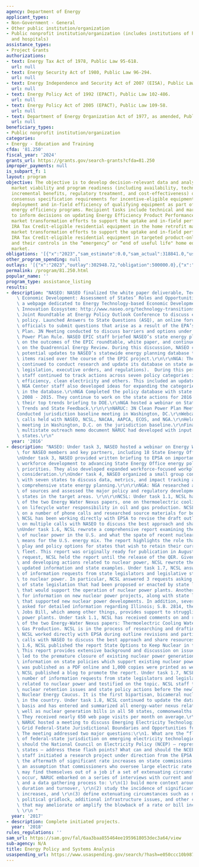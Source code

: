 ```yaml
---
agency: Department of Energy
applicant_types:
- Non-Government - General
- Other public institution/organization
- Public nonprofit institution/organization (includes institutions of higher education
  and hospitals)
assistance_types:
- Project Grants
authorizations:
- text: Energy Tax Act of 1978, Public Law 95-618.
  url: null
- text: Energy Security Act of 1980, Public Law 96-294.
  url: null
- text: Energy Independence and Security Act of 2007 (EISA), Public Law 110-140.
  url: null
- text: Energy Policy Act of 1992 (EPACT), Public Law 102-486.
  url: null
- text: Energy Policy Act of 2005 (EPACT), Public Law 109-58.
  url: null
- text: Department of Energy Organization Act of 1977, as amended, Public Law 95-91.
  url: null
beneficiary_types:
- Public nonprofit institution/organization
categories:
- Energy - Education and Training
cfda: '81.250'
fiscal_year: '2024'
grants_url: https://grants.gov/search-grants?cfda=81.250
improper_payments: null
is_subpart_f: 1
layout: program
objective: The objective is to develop decision-relevant data and analysis on the
  market viability and program readiness (including availability, technological feasibility,
  incremental benefits, regulatory treatment, and cost-effectiveness) of potential
  consensus specification requirements for incentive-eligible equipment, and support
  deployment and in-field efficiency of qualifying equipment as part of utility ratepayer-funded
  energy efficiency programs. Recipient tasks include technical and market analysis
  to inform decisions on updating Energy Efficiency Product Performance Tiers, coordinate
  market transformation efforts to support the uptake and in-field performance of
  IRA Tax Credit-eligible residential equipment in the home retrofit market, and coordinate
  market transformation efforts to support the uptake and in-field performance of
  IRA Tax Credit-eligible residential equipment in targeted product-only programs
  and their controls in the “emergency” or “end of useful life" home equipment replacement
  market.
obligations: '[{"x":"2023","sam_estimate":0.0,"sam_actual":318841.0,"usa_spending_actual":318840.64},{"x":"2024","sam_estimate":0.0,"sam_actual":670000.0,"usa_spending_actual":670000.0},{"x":"2025","sam_estimate":0.0,"sam_actual":686452.0,"usa_spending_actual":0.0}]'
other_program_spending: null
outlays: '[{"x":"2023","outlay":302948.72,"obligation":500000.0},{"x":"2024","outlay":0.0,"obligation":300000.0},{"x":"2025","outlay":0.0,"obligation":0.0}]'
permalink: /program/81.250.html
popular_name: ''
program_type: assistance_listing
results:
- description: "NASEO: NASEO finalized the white paper deliverable, Technology Based\
    \ Economic Development: Assessment of States’ Roles and Opportunities.NASEO launched\
    \ a webpage dedicated to Energy Technology-based Economic Development and the\
    \ Innovation Ecosystem: http://www.naseo.org/technology-transitions. Held NASEO-EPSA\
    \ Joint Roundtable at Energy Policy Outlook Conference to discuss electricity\
    \ policy. Launched Answers to State Questions (ASQ), an online forum for state\
    \ officials to submit questions that arise as a result of the EPA’s Clean Power\
    \ Plan. 3N Meeting conducted to discuss barriers and options under the EPA’s Clean\
    \ Power Plan Rule. NASEO EPIC staff briefed NASEO’s state energy planning lead\
    \ on the outcomes of the EPIC roundtable, white paper, and continued engagement\
    \ on the Quadrennial Energy Review. During this discussion, NASEO colleagues discussed\
    \ potential updates to NASEO’s statewide energy planning database to reflect policy\
    \ items raised over the course of the EPIC project.\r\n\r\nNGA: The NGA Center\
    \ continued to conduct research and update its database on state actions (i.e.,\
    \ legislation, executive orders, and regulations).  During this period, NGA Center\
    \ staff continued to track actions across seven policy categories including energy\
    \ efficiency, clean electricity and others. This included an update for 2015.\
    \ NGA Center staff also developed ideas for expanding the categories included\
    \ in the database.\r\nNGA Completed the policy database with state actions from\
    \ 2008 - 2015. They continue to work on the state actions for 2016. NGA has submitted\
    \ their top trends briefing to DOE.\r\nNGA hosted a webinar on State Energy Policy\
    \ Trends and State Feedback.\r\n\r\nNARUC: 3N Clean Power Plan Meeting Held\r\n\
    Conducted jurisdiction baseline meeting in Washington, DC.\r\nWebcasts and conference\
    \ calls held with NASEO, NCSL, NACAA, AAPCA, ECOS, and NGA.\r\nHeld a follow-up\
    \ meeting in Washington, D.C. on the jurisdiction baseline.\r\nFinalized and performed\
    \ multistate outreach memo document NARUC had developed with input from seven\
    \ states.\r\n"
  year: '2016'
- description: "NASEO: Under task 3, NASEO hosted a webinar on Energy Workforce Development\
    \ for NASEO members and key partners, including 18 State Energy Office registrants.\r\
    \nUnder task 3, NASEO provided written briefing to EPSA on importance of energy\
    \ workforce development to advancing State Energy Office energy policy goals and\
    \ priorities. They also developed expanded workforce-­focused workplan for EPSA\
    \ consideration.\r\nUnder task 4, NASEO organized a small group conference call\
    \ with seven states to discuss data, metrics, and impact tracking associated with\
    \ comprehensive state energy planning.\r\n\r\nNGA: NGA researched a wide array\
    \ of sources and assessed the major policy and regulatory developments in all\
    \ states in the target areas. \r\n\r\nNCSL: Under task 1.1, NCSL has drafted outlines\
    \ of the two Energy Water Nexus papers, one on thermoelectric cooling and one\
    \ on lifecycle water responsibility in oil and gas production. NCSL has participated\
    \ on a number of phone calls and researched source materials for both papers.\
    \ NCSL has been working directly with EPSA to revise the draft outline and participated\
    \ on multiple calls with NASEO to discuss the best approach and share resources.\r\
    \nUnder task 1.6, NCSL rewrote a comprehensive report examining the current state\
    \ of nuclear power in the U.S. and what the spate of recent nuclear plant closures\
    \ means for the U.S. energy mix. The report highlights the role that state legislatures\
    \ play and policy options for states that wish to retain their current nuclear\
    \ fleet. This report was originally ready for publication in August 2016. At EPSA’s\
    \ request, NCSL held the report until the release of the QER. Given the topic\
    \ and developing actions related to nuclear power, NCSL rewrote the report with\
    \ updated information and state examples. Under task 1.7, NCSL answered a number\
    \ of information requests from state legislators and legislative staff related\
    \ to nuclear power. In particular, NCSL answered 3 requests asking for a summary\
    \ of state legislation that had been proposed or enacted by state legislatures\
    \ that would support the operation of nuclear power plants. Another request asked\
    \ for information on new nuclear power projects, along with state legislation\
    \ that supported new nuclear power developments. In addition, several requests\
    \ asked for detailed information regarding Illinois; S.B. 2814, the Future Energy\
    \ Jobs Bill, which among other things, provides support to struggling nuclear\
    \ power plants. Under task 1.1, NCSL has received comments on and revised outlines\
    \ of the two Energy-Water Nexus papers: Thermoelectric Cooling Water in Oil and\
    \ Gas Production. NCSL is in the process of researching and drafting the papers.\
    \ NCSL worked directly with EPSA during outline revisions and participated on\
    \ calls with NASEO to discuss the best approach and share resources. Under task\
    \ 1.6, NCSL published the report State Options to Keep Nuclear in the Energy Mix.\
    \ This report provides extensive background and discussion on issues that have\
    \ led to the premature closure of existing nuclear power generation and provides\
    \ information on state policies which support existing nuclear power. The report\
    \ was published as a PDF online and 1,000 copies were printed as well. In addition,\
    \ NCSL published a blog to promote the report. Under task 1.7, NCSL answered a\
    \ number of information requests from state legislators and legislative staff\
    \ related to nuclear power and testified on the topic. NCSL staff testified on\
    \ nuclear retention issues and state policy actions before the newly created Pennsylvania\
    \ Nuclear Energy Caucus. It is the first bipartisan, bicameral nuclear caucus\
    \ in the country. Under task 1.8, NCSL continued to update the database on a biweekly\
    \ basis and has entered and summarized all energy-water nexus related bills as\
    \ well as nuclear generation bills in all 50 states, commonwealths and territories.\
    \ They received nearly 650 web page visits per month on average.\r\n\r\nNARUC:\
    \ NARUC hosted a meeting to discuss Emerging Electricity Technologies and a Smart\
    \ Grid Federal-State Jurisdictional Boundaries and Opportunities for State Action.\
    \ The meeting addressed two major questions:\r\n1. What are the “flash points”\
    \ of federal-state jurisdiction on emerging electricity technologies?\r\n2. How\
    \ should the National Council on Electricity Policy (NCEP) – representing the\
    \ states – address these flash points? What can and should the NCEP do? \r\nNARUC\
    \ staff initiated a research project under direction from the EPSA office regarding\
    \ the aftermath of significant rate increases on state commissions. Starting from\
    \ an assumption that commissioners who oversee large electric rate or bill increases\
    \ may find themselves out of a job if a set of extenuating circumstances simultaneously\
    \ occur, NARUC embarked on a series of interviews with current and former commissioners\
    \ and a data gathering process to: \r\n(1) build more context around commissioner\
    \ duration and turnover, \r\n(2) study the incidence of significant rate or bill\
    \ increases, and \r\n(3) define extenuating circumstances such as media scrutiny,\
    \ political gridlock, additional infrastructure issues, and other characteristics\
    \ that may ameliorate or amplify the blowback of a rate or bill increase on commissioners.\
    \ \r\n "
  year: '2017'
- description: Complete initiated projects.
  year: '2018'
rules_regulations: ''
sam_url: https://sam.gov/fal/6aa3baa855464ee1959618053dec3a64/view
sub-agency: N/A
title: Energy Policy and Systems Analysis
usaspending_url: https://www.usaspending.gov/search/?hash=e050ccc10b987a3bdea13461958fe00c
---
```

